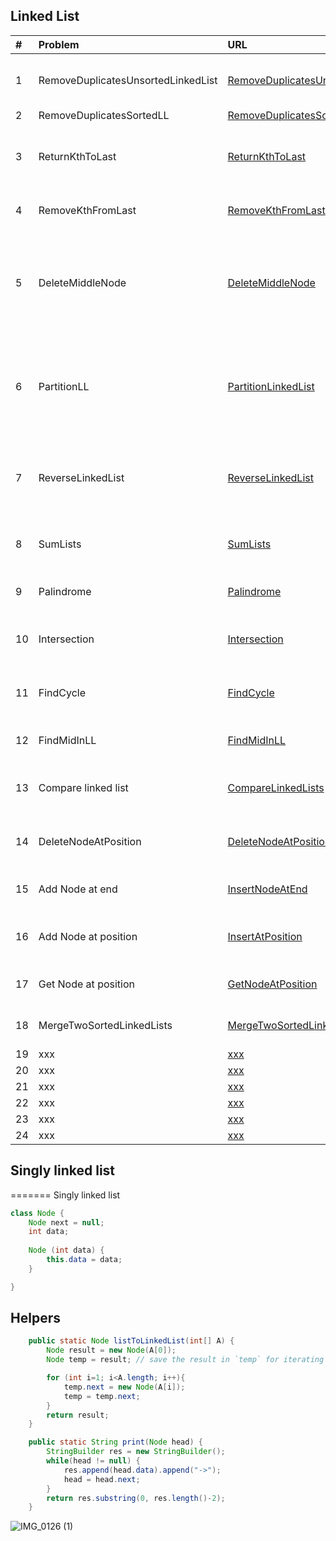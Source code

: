 ## Linked List

| # | Problem  | URL| Description| Source | 
|  :------| :------------ |:---------------| :-----| :-----|
| 1 | RemoveDuplicatesUnsortedLinkedList | [RemoveDuplicatesUnsortedLinkedList](../src/main/java/linkedLists/RemoveDuplicatesUnsortedLinkedList.java) | Given linked list remove duplicates |
| 2 | RemoveDuplicatesSortedLL | [RemoveDuplicatesSortedLL](../src/main/java/linkedLists/RemoveDuplicatesSortedLL.java) | Desc |
| 3 | ReturnKthToLast | [ReturnKthToLast](../src/main/java/linkedLists/ReturnKthToLast.java) | Algo to find ktch to last element of singly linked list | CTCT |
| 4 | RemoveKthFromLast | [RemoveKthFromLast](../src/main/java/linkedLists/RemoveKthFromLast.java) | Removes Kth from Last | Leetcode |
| 5 | DeleteMiddleNode | [DeleteMiddleNode](../src/main/java/linkedLists/DeleteMiddleNode.java) | Delete middle node of given LL and given middle node, delete it |
| 6 | PartitionLL | [PartitionLinkedList](../src/main/java/linkedLists/PartitionLinkedList.java) | Use Two new initialized linked lists to partition given one around a number   |
| 7 | ReverseLinkedList | [ReverseLinkedList](../src/main/java/linkedLists/ReverseLinkedList.java) | Iterative and Recursive approach to reverse a LL|
| 8 | SumLists | [SumLists](../src/main/java/linkedLists/SumLists.java) | Forward and reverse sum of linked lists|
| 9 | Palindrome | [Palindrome](../src/main/java/linkedLists/Palindrome.java) | Check if a given list is palindrome|
| 10 | Intersection | [Intersection](../src/main/java/linkedLists/Intersection.java) | Given two LLs find the intersection point  | CTCI/Leetcode |
| 11 | FindCycle | [FindCycle](../src/main/java/linkedLists/FindCycle.java) | Find cycle if it's present in LL |
| 12 | FindMidInLL | [FindMidInLL](../src/main/java/linkedLists/FindMidInLL.java) | Two pointer technique to find mid |
| 13 | Compare linked list | [CompareLinkedLists](../src/main/java/linkedLists/CompareLinkedLists.java) | Return true if 2 LL are equal values |
| 14 | DeleteNodeAtPosition | [DeleteNodeAtPosition](../src/main/java/linkedLists/DeleteNodeAtPosition.java) | Delete node at given position |
| 15 | Add Node at end | [InsertNodeAtEnd](../src/main/java/linkedLists/InsertNodeAtEnd.java) | Add Node at end of linked List |
| 16 | Add Node at position | [InsertAtPosition](../src/main/java/linkedLists/InsertAtPosition.java) | Add Node at end at given position |
| 17 | Get Node at position | [GetNodeAtPosition](../src/main/java/linkedLists/GetNodeAtPosition.java) | Get Node at given position |
| 18 | MergeTwoSortedLinkedLists | [MergeTwoSortedLinkedLists](../src/main/java/linkedLists/MergeTwoSortedLinkedLists.java) | Merge two sorted linked lists | Leetcode |
| 19 | xxx | [xxx](../src/main/java/linkedLists/xxx.java) | Desc | Source |
| 20 | xxx | [xxx](../src/main/java/linkedLists/xxx.java) | Desc | Source |
| 21 | xxx | [xxx](../src/main/java/linkedLists/xxx.java) | Desc | Source |
| 22 | xxx | [xxx](../src/main/java/linkedLists/xxx.java) | Desc | Source |
| 23 | xxx | [xxx](../src/main/java/linkedLists/xxx.java) | Desc | Source |
| 24 | xxx | [xxx](../src/main/java/linkedLists/xxx.java) | Desc | Source |

## Singly linked list
=======
Singly linked list
```java
class Node {
    Node next = null;
    int data;
    
    Node (int data) {
        this.data = data;
    }   

}
```

## Helpers
```java
    public static Node listToLinkedList(int[] A) {
		Node result = new Node(A[0]);
		Node temp = result; // save the result in `temp` for iterating and having a reference to result

		for (int i=1; i<A.length; i++){
			temp.next = new Node(A[i]);
			temp = temp.next;
		}
		return result;
	}

	public static String print(Node head) {
		StringBuilder res = new StringBuilder();
		while(head != null) {
			res.append(head.data).append("->");
			head = head.next;
		}
		return res.substring(0, res.length()-2);
	}
```

![IMG_0126 (1)](https://user-images.githubusercontent.com/19309898/142739696-9325deb4-25d9-4e4f-9108-0cb23c51b338.png)